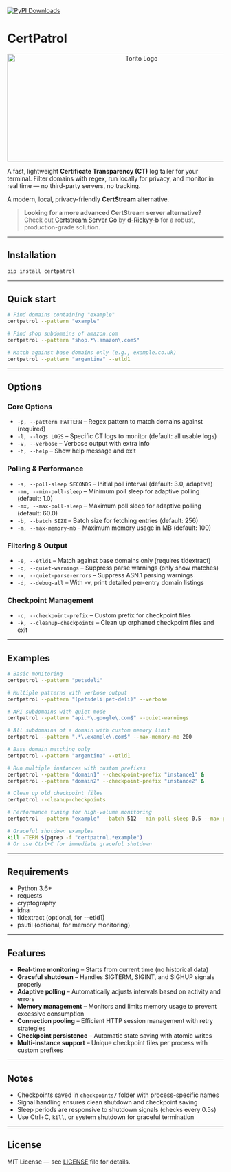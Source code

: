 [![PyPI Downloads](https://static.pepy.tech/personalized-badge/certpatrol?period=total&units=INTERNATIONAL_SYSTEM&left_color=BLACK&right_color=GREEN&left_text=downloads)](https://pepy.tech/projects/certpatrol)

# CertPatrol

<p align="center">
  <img width="609" height="250" alt="Torito Logo" src="https://torito.io/toritocertpatrol.png">
</p>

A fast, lightweight **Certificate Transparency (CT)** log tailer for your terminal. Filter domains with regex, run locally for privacy, and monitor in real time — no third-party servers, no tracking.  

A modern, local, privacy-friendly **CertStream** alternative.

> **Looking for a more advanced CertStream server alternative?**  
> Check out [Certstream Server Go](https://github.com/d-Rickyy-b/certstream-server-go) by [d-Rickyy-b](https://github.com/d-Rickyy-b) for a robust, production-grade solution.

---

## Installation

```bash
pip install certpatrol
```

---

## Quick start

```bash
# Find domains containing "example"
certpatrol --pattern "example"

# Find shop subdomains of amazon.com
certpatrol --pattern "shop.*\.amazon\.com$"

# Match against base domains only (e.g., example.co.uk)
certpatrol --pattern "argentina" --etld1
```

---

## Options

### Core Options
- `-p, --pattern PATTERN` – Regex pattern to match domains against (required)  
- `-l, --logs LOGS` – Specific CT logs to monitor (default: all usable logs)  
- `-v, --verbose` – Verbose output with extra info  
- `-h, --help` – Show help message and exit  

### Polling & Performance
- `-s, --poll-sleep SECONDS` – Initial poll interval (default: 3.0, adaptive)  
- `-mn, --min-poll-sleep` – Minimum poll sleep for adaptive polling (default: 1.0)  
- `-mx, --max-poll-sleep` – Maximum poll sleep for adaptive polling (default: 60.0)  
- `-b, --batch SIZE` – Batch size for fetching entries (default: 256)  
- `-m, --max-memory-mb` – Maximum memory usage in MB (default: 100)  

### Filtering & Output
- `-e, --etld1` – Match against base domains only (requires tldextract)  
- `-q, --quiet-warnings` – Suppress parse warnings (only show matches)  
- `-x, --quiet-parse-errors` – Suppress ASN.1 parsing warnings  
- `-d, --debug-all` – With -v, print detailed per-entry domain listings  

### Checkpoint Management
- `-c, --checkpoint-prefix` – Custom prefix for checkpoint files  
- `-k, --cleanup-checkpoints` – Clean up orphaned checkpoint files and exit  

---

## Examples

```bash
# Basic monitoring
certpatrol --pattern "petsdeli"

# Multiple patterns with verbose output
certpatrol --pattern "(petsdeli|pet-deli)" --verbose

# API subdomains with quiet mode
certpatrol --pattern "api.*\.google\.com$" --quiet-warnings

# All subdomains of a domain with custom memory limit
certpatrol --pattern ".*\.example\.com$" --max-memory-mb 200

# Base domain matching only
certpatrol --pattern "argentina" --etld1

# Run multiple instances with custom prefixes
certpatrol --pattern "domain1" --checkpoint-prefix "instance1" &
certpatrol --pattern "domain2" --checkpoint-prefix "instance2" &

# Clean up old checkpoint files
certpatrol --cleanup-checkpoints

# Performance tuning for high-volume monitoring
certpatrol --pattern "example" --batch 512 --min-poll-sleep 0.5 --max-poll-sleep 30

# Graceful shutdown examples
kill -TERM $(pgrep -f "certpatrol.*example")
# Or use Ctrl+C for immediate graceful shutdown
```

---

## Requirements

- Python 3.6+  
- requests  
- cryptography  
- idna  
- tldextract (optional, for --etld1)  
- psutil (optional, for memory monitoring)  

---

## Features

- **Real-time monitoring** – Starts from current time (no historical data)  
- **Graceful shutdown** – Handles SIGTERM, SIGINT, and SIGHUP signals properly  
- **Adaptive polling** – Automatically adjusts intervals based on activity and errors  
- **Memory management** – Monitors and limits memory usage to prevent excessive consumption  
- **Connection pooling** – Efficient HTTP session management with retry strategies  
- **Checkpoint persistence** – Automatic state saving with atomic writes  
- **Multi-instance support** – Unique checkpoint files per process with custom prefixes  

---

## Notes

- Checkpoints saved in `checkpoints/` folder with process-specific names  
- Signal handling ensures clean shutdown and checkpoint saving  
- Sleep periods are responsive to shutdown signals (checks every 0.5s)  
- Use Ctrl+C, `kill`, or system shutdown for graceful termination  

---

## License

MIT License — see [LICENSE](https://github.com/ToritoIO/CertPatrol/blob/main/LICENSE) file for details.
